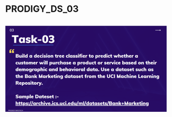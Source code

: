 # PRODIGY_DS_03

<br>
<img src="https://github.com/sirilalithaadapa/PRODIGY_DS_03/blob/main/Screenshot%20(425).png">

